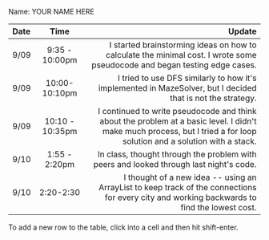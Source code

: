 Name: YOUR NAME HERE

| Date |      Time       |                                                                                                                                                                 Update |
|:-----|:---------------:|-----------------------------------------------------------------------------------------------------------------------------------------------------------------------:|
| 9/09 | 9:35 - 10:00pm  |                                              I started brainstorming ideas on how to calculate the minimal cost. I wrote some pseudocode and began testing edge cases. |
| 9/09 |  10:00-10:10pm  |                                                            I tried to use DFS similarly to how it's implemented in MazeSolver, but I decided that is not the strategy. |
| 9/09 | 10:10 - 10:35pm | I continued to write pseudocode and think about the problem at a basic level. I didn't make much process, but I tried a for loop solution and a solution with a stack. |
| 9/10 |  1:55 - 2:20pm  |                                                                                 In class, thought through the problem with peers and looked through last night's code. |
| 9/10 |    2:20-2:30    |                           I thought of a new idea -- using an ArrayList to keep track of the connections for every city and working backwards to find the lowest cost. |


To add a new row to the table, click into a cell and then hit shift-enter.